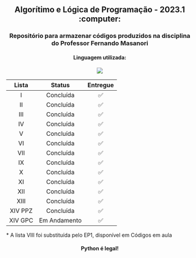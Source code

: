 <h2 align=center> Algorítimo e Lógica de Programação - 2023.1 :computer:</h2>
<h3 align=center> Repositório para armazenar códigos produzidos na disciplina do Professor Fernando Masanori</h3>
<h4 align=center> Linguagem utilizada: </h4>
<p align=center> <img src="https://img.shields.io/badge/Python-3776AB?style=for-the-badge&logo=python&logoColor=white"></img> </p>

Lista | Status | Entregue
|:---:|:-------:|:-------:|
I | Concluída | :white_check_mark: |
II | Concluída | :white_check_mark: |
III | Concluída | :white_check_mark: |
IV | Concluída | :white_check_mark: |
V | Concluída | :white_check_mark: |
VI | Concluída | :white_check_mark: |
VII | Concluída | :white_check_mark: |
IX | Concluída | :white_check_mark: |
X | Concluída | :white_check_mark: |
XI | Concluída | :white_check_mark: |
XII | Concluída | :white_check_mark: |
XIII | Concluída | :white_check_mark: |
XIV PPZ | Concluída | :white_check_mark: |
XIV GPC | Em Andamento | :white_check_mark: |

<p> * A lista VIII foi substituída pelo EP1, disponível em Códigos em aula </p>
<h4 align=center> Python é legal! </h4>
